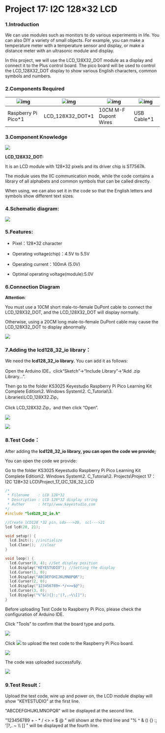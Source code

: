 # Project 17: I2C 128×32 LCD

### 1.**Introduction**

We can use modules such as monitors to do various experiments in life. You can also DIY a variety of small objects. For example, you can make a temperature meter with a temperature sensor and display, or make a distance meter with an ultrasonic module and display.

In this project, we will use the LCD\_128X32\_DOT module as a display and connect it to the Plus control board. The pico board will be used to control the LCD\_128X32\_DOT display to show various English characters, common symbols and numbers.



### 2.**Components Required**

| ![img](media/wps29.png) | ![img](media/wps30.jpg) | ![img](media/wps31.jpg) | ![img](media/wps32.jpg) |
| ----------------------- | ----------------------- | ----------------------- | ----------------------- |
| Raspberry Pi Pico*1     | LCD_128X32_DOT*1        | 10CM M-F Dupont Wires   | USB Cable*1             |

### 3.**Component Knowledge**

![](/media/2c2645e94a00867ac23e8a022f0a631a.png)

**LCD\_128X32\_DOT:** 

It is an LCD module with 128\*32 pixels and its driver chip is ST7567A. 

The module uses the IIC communication mode, while the code contains a library of all alphabets and common symbols that can be called directly. 

When using, we can also set it in the code so that the English letters and symbols show different text sizes.



### 4.**Schematic diagram:**

![](/media/5451aed32bc5b7b30fbd5613ad09a65b.png)

### 5.**Features:**

- Pixel：128\*32 character

- Operating voltage(chip)：4.5V to 5.5V

- Operating current：100mA (5.0V)

- Optimal operating voltage(module):5.0V



### 6.**Connection Diagram**

**Attention**: 

You must use a 10CM short male-to-female DuPont cable to connect the LCD\_128X32\_DOT, and the LCD\_128X32\_DOT will display normally.

Otherwise, using a 20CM long male-to-female DuPont cable may cause the LCD\_128X32\_DOT to display abnormally.

![](/media/82aae0a70e5628c53d7f81f7730cf79a.png)

### 7.**Adding the lcd128\_32\_io library：**

We need the **lcd128\_32\_io library.** You can add it as follows:

Open the Arduino IDE，click“Sketch”→“Include Library”→“Add .zip Library...”.

Then go to the folder KS3025 Keyestudio Raspberry Pi Pico Learning Kit Complete Edition\\2. Windows System\\2. C\_Tutorial\\3.
Libraries\\LCD\_128X32.Zip，

Click LCD\_128X32.Zip，and then click “Open”.

![](/media/9d88beca6a704f06356e2584f231c70a.png)

![](/media/10f94cc56656e117574dee83c7ce444f.png)

### 8.**Test Code：**

After adding the **lcd128\_32\_io library, you can open the code we provide;**

You can open the code we provide:

Go to the folder KS3025 Keyestudio Raspberry Pi Pico Learning Kit Complete Edition\\2. Windows System\\2. C\_Tutorial\\2. Projects\\Project 17： I2C 128×32 LCD\\Project\_17\_I2C\_128\_32\_LCD

```C
/*
 * Filename    : LCD 128*32
 * Description : LCD 128*32 display string
 * Auther      : http//www.keyestudio.com
*/
#include "lcd128_32_io.h"

//Create lCD128 *32 pin，sda--->20， scl--->21
lcd lcd(20, 21);

void setup() {
  lcd.Init(); //initialize
  lcd.Clear();  //clear
}

void loop() {
  lcd.Cursor(0, 4); //Set display position
  lcd.Display("KEYESTUDIO"); //Setting the display
  lcd.Cursor(1, 0);
  lcd.Display("ABCDEFGHIJKLMNOPQR");
  lcd.Cursor(2, 0);
  lcd.Display("123456789+-*/<>=$@");
  lcd.Cursor(3, 0);
  lcd.Display("%^&(){}:;'|?,.~\\[]");
}
```


Before uploading Test Code to Raspberry Pi Pico, please check the configuration of Arduino IDE.

Click "Tools" to confirm that the board type and ports.

![](/media/cf8c62accd6ac07f9d3a5cfa5b31a7bd.png)

Click ![](/media/b0d41283bf5ae66d2d5ab45db15331ba.png) to upload the test code to the Raspberry Pi Pico board.

![](/media/145074e8531c25b1f982b42bc79dd962.png)

The code was uploaded successfully.

![](/media/3bfc89e3c36cf32916a5b5b33c8b41b6.png)

### 9.**Test Result：**

Upload the test code, wire up and power on, the LCD module display will show "KEYESTUDIO" at the first line. 

"ABCDEFGHIJKLMNOPQR" will be displayed at the second line. 

"123456789 + - \* / \<\> = $ @ " will shown at the third line and "% ^ & () {} :; '|?,. \~ \\\\ \[\] " will be displayed at the fourth line.

